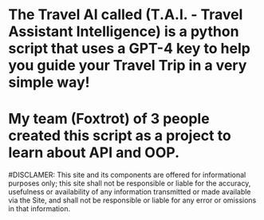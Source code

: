 # The Travel AI called (T.A.I. - Travel Assistant Intelligence) is a python script that uses a GPT-4 key to help you guide your Travel Trip in a very simple way!
# My team (Foxtrot) of 3 people created this script as a project to learn about API and OOP.







#DISCLAMER: This site and its components are offered for informational purposes only; this site shall not be responsible or liable for the accuracy, usefulness or availability of any information transmitted or made available via the Site, and shall not be responsible or liable for any error or omissions in that information.
